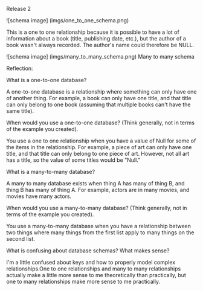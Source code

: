 Release 2

![schema image]
(imgs/one_to_one_schema.png)

This is a one to one relationship because it is possible to have a lot of information about a book (title, publishing date, etc.), but the author of a book wasn't always recorded. The author's name could therefore be NULL.

![schema image]
(imgs/many_to_many_schema.png)
Many to many schema

Reflection:

What is a one-to-one database?

A one-to-one database is a relationship where something can only have one of another thing. For example, a book can only have one title, and that title can only belong to one book (assuming that multiple books can't have the same title).

When would you use a one-to-one database? (Think generally, not in terms of the example you created).

You use a one to one relationship when you have a value of Null for some of the items in the relationship. For example, a piece of art can only have one title, and that title can only belong to one piece of art. However, not all art has a title, so the value of some titles would be "Null."

What is a many-to-many database?

A many to many database exists when thing A has many of thing B, and thing B has many of thing A. For example, actors are in many movies, and movies have many actors.

When would you use a many-to-many database? (Think generally, not in terms of the example you created).

You use a many-to-many database when you have a relationship between two things where many things from the first list apply to many things on the second list.

What is confusing about database schemas? What makes sense?

I'm a little confused about keys and how to properly model complex relationships.One to one relationships and many to many relationships actually make a little more sense to me theoretically than practically, but one to many relationships make more sense to me practically.